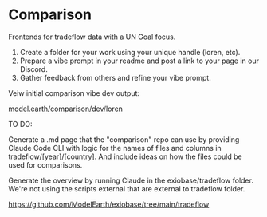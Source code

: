 # Comparison

Frontends for tradeflow data with a UN Goal focus.

1. Create a folder for your work using your unique handle (loren, etc).
2. Prepare a vibe prompt in your readme and post a link to your page in our Discord.
3. Gather feedback from others and refine your vibe prompt.

Veiw initial comparison vibe dev output:

[model.earth/comparison/dev/loren](https://model.earth/comparison/dev/loren/)

TO DO:

Generate a .md page that the "comparison" repo can use by providing Claude Code CLI with logic for the names of files and columns in tradeflow/[year]/[country]. And include ideas on how the files could be used for comparisons.

Generate the overview by running Claude in the exiobase/tradeflow folder.  
We're not using the scripts external that are external to tradeflow folder.

https://github.com/ModelEarth/exiobase/tree/main/tradeflow